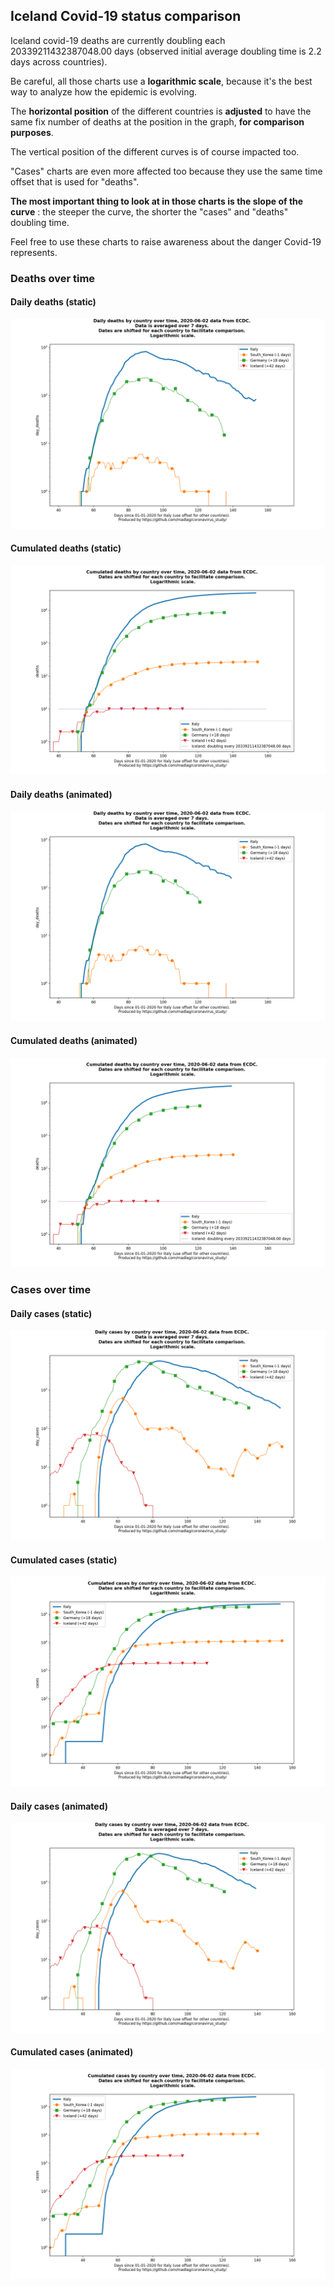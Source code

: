 ## Iceland Covid-19 status comparison 

Iceland covid-19 deaths are currently doubling each 20339211432387048.00 days (observed initial average doubling time is 2.2 days across countries).



Be careful, all those charts use a **logarithmic scale**, because it's the best way to analyze how the epidemic is evolving.
 
The **horizontal position** of the different countries is **adjusted** to have the same fix number of deaths at the position in the graph, **for comparison purposes**.

The vertical position of the different curves is of course impacted too.

"Cases" charts are even more affected too because they use the same time offset that is used for "deaths".

**The most important thing to look at in those charts is the slope of the curve** : the steeper the curve, the shorter the "cases" and "deaths" doubling time.

Feel free to use these charts to raise awareness about the danger Covid-19 represents. 


 
### Deaths over time
 
#### Daily deaths (static)
![Iceland covid-19 daily deaths static chart](https://raw.githubusercontent.com/madlag/coronavirus_study/master/notebooks/graphs/2020-06-02/countries/Iceland/2020-06-02_Iceland_day_deaths.png "Iceland covid-19 day_deaths static chart")   
 
#### Cumulated deaths (static)
![Iceland covid-19 cumulated deaths static chart](https://raw.githubusercontent.com/madlag/coronavirus_study/master/notebooks/graphs/2020-06-02/countries/Iceland/2020-06-02_Iceland_deaths.png "Iceland covid-19 deaths static chart")   
 
#### Daily deaths (animated)
![Iceland covid-19 daily deaths animated chart](https://raw.githubusercontent.com/madlag/coronavirus_study/master/notebooks/graphs/2020-06-02/countries/Iceland/2020-06-02_Iceland_day_deaths.gif "Iceland covid-19 day_deaths animated chart")   
 
#### Cumulated deaths (animated)
![Iceland covid-19 cumulated deaths animated chart](https://raw.githubusercontent.com/madlag/coronavirus_study/master/notebooks/graphs/2020-06-02/countries/Iceland/2020-06-02_Iceland_deaths.gif "Iceland covid-19 deaths animated chart")   

 
### Cases over time
 
#### Daily cases (static)
![Iceland covid-19 daily cases static chart](https://raw.githubusercontent.com/madlag/coronavirus_study/master/notebooks/graphs/2020-06-02/countries/Iceland/2020-06-02_Iceland_day_cases.png "Iceland covid-19 day_cases static chart")   
 
#### Cumulated cases (static)
![Iceland covid-19 cumulated cases static chart](https://raw.githubusercontent.com/madlag/coronavirus_study/master/notebooks/graphs/2020-06-02/countries/Iceland/2020-06-02_Iceland_cases.png "Iceland covid-19 cases static chart")   
 
#### Daily cases (animated)
![Iceland covid-19 daily cases animated chart](https://raw.githubusercontent.com/madlag/coronavirus_study/master/notebooks/graphs/2020-06-02/countries/Iceland/2020-06-02_Iceland_day_cases.gif "Iceland covid-19 day_cases animated chart")   
 
#### Cumulated cases (animated)
![Iceland covid-19 cumulated cases animated chart](https://raw.githubusercontent.com/madlag/coronavirus_study/master/notebooks/graphs/2020-06-02/countries/Iceland/2020-06-02_Iceland_cases.gif "Iceland covid-19 cases animated chart")   

